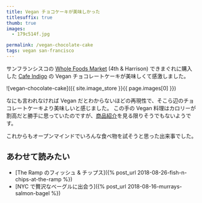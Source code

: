 ```yaml
---
title: Vegan チョコケーキが美味しかった
titlesuffix: true
thumb: true
images:
  - 179c514f.jpg

permalink: /vegan-chocolate-cake
tags: vegan san-francisco
---
```


サンフランシスコの [Whole Foods Market](https://www.wholefoodsmarket.com/) (4th & Harrison) できまぐれに購入した [Cafe Indigo](https://www.cafeindigo.com/) の Vegan チョコレートケーキが美味しくて感激しました。

![vegan-chocolate-cake]({{ site.image_store }}{{ page.images[0] }})

なにも言われなければ Vegan だとわからないほどの再現性で、そこら辺のチョコレートケーキより美味しいと感じました。
この手の Vegan 料理はカロリーが割高だと勝手に思っていたのですが、[商品紹介](https://www.cafeindigo.com/vegan-chocolate-cake)を見る限りそうでもないようです。

これからもオープンマインドでいろんな食べ物を試そうと思った出来事でした。

## あわせて読みたい

- [The Ramp のフィッシュ & チップス]({% post_url 2018-08-26-fish-n-chips-at-the-ramp %})
- [NYC で贅沢なベーグルに出会う]({% post_url 2018-08-16-murrays-salmon-bagel %})
